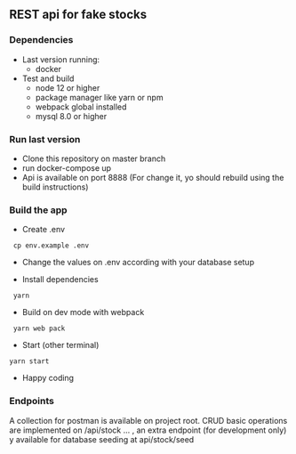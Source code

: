 ## REST api for fake stocks 

### Dependencies

- Last version running:
    - docker
- Test and build
    - node 12 or higher
    - package manager like yarn or npm
    - webpack global installed
    - mysql 8.0 or higher

### Run last version

- Clone this repository on master branch
- run docker-compose up
- Api is available on port 8888 (For change it, yo should rebuild using the build instructions)

### Build the app 

- Create .env

``` cp env.example .env```

- Change the values on .env according with your database setup

- Install dependencies

```  yarn ```

- Build on dev mode with webpack

``` yarn web pack``` 

- Start (other terminal)

``` yarn start ```

- Happy coding

### Endpoints

A collection for postman is available on project root. CRUD basic operations are implemented on /api/stock ... , an extra endpoint (for development only) y available for database seeding at api/stock/seed
